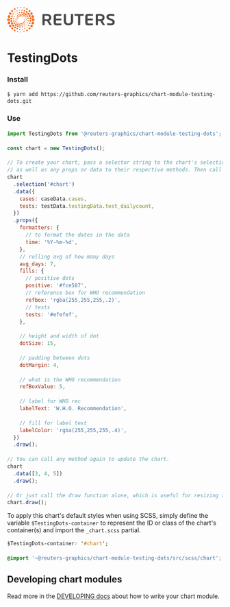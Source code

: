 ![](./badge.svg)

# TestingDots

### Install

```
$ yarn add https://github.com/reuters-graphics/chart-module-testing-dots.git
```

### Use

```javascript
import TestingDots from '@reuters-graphics/chart-module-testing-dots';

const chart = new TestingDots();

// To create your chart, pass a selector string to the chart's selection method,
// as well as any props or data to their respective methods. Then call draw.
chart
  .selection('#chart')
  .data({
    cases: caseData.cases,
    tests: testData.testingData.test_dailycount,
  })
  .props({ 
    formatters: {
      // to format the dates in the data
      time: '%Y-%m-%d',
    },
    // rolling avg of how many days
    avg_days: 7,
    fills: {
      // positive dots
      positive: '#fce587',
      // reference box for WHO recommendation
      refbox: 'rgba(255,255,255,.2)',
      // tests
      tests: '#efefef',
    },

    // height and width of dot
    dotSize: 15,

    // padding between dots
    dotMargin: 4,

    // what is the WHO recommendation
    refBoxValue: 5,

    // label for WHO rec
    labelText: 'W.H.O. Recommendation',

    // fill for label text
    labelColor: 'rgba(255,255,255,.4)',
  })
  .draw();

// You can call any method again to update the chart.
chart
  .data([3, 4, 5])
  .draw();

// Or just call the draw function alone, which is useful for resizing the chart.
chart.draw();
```

To apply this chart's default styles when using SCSS, simply define the variable `$TestingDots-container` to represent the ID or class of the chart's container(s) and import the `_chart.scss` partial.

```CSS
$TestingDots-container: '#chart';

@import '~@reuters-graphics/chart-module-testing-dots/src/scss/chart';
```

## Developing chart modules

Read more in the [DEVELOPING docs](./DEVELOPING.md) about how to write your chart module.
